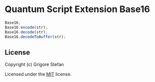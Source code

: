 # Quantum Script Extension Base16

```javascript
Base16;
Base16.encode(str);
Base16.decode(str);
Base16.decodeToBuffer(str);
```

## License

Copyright (c) Grigore Stefan

Licensed under the [MIT](LICENSE) license.
